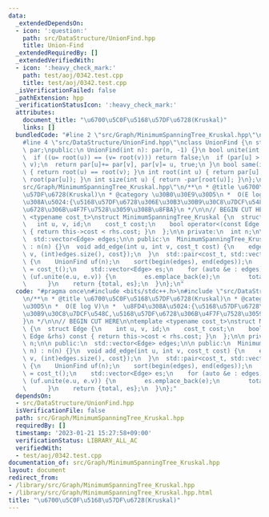 ```yaml
---
data:
  _extendedDependsOn:
  - icon: ':question:'
    path: src/DataStructure/UnionFind.hpp
    title: Union-Find
  _extendedRequiredBy: []
  _extendedVerifiedWith:
  - icon: ':heavy_check_mark:'
    path: test/aoj/0342.test.cpp
    title: test/aoj/0342.test.cpp
  _isVerificationFailed: false
  _pathExtension: hpp
  _verificationStatusIcon: ':heavy_check_mark:'
  attributes:
    document_title: "\u6700\u5C0F\u5168\u57DF\u6728(Kruskal)"
    links: []
  bundledCode: "#line 2 \"src/Graph/MinimumSpanningTree_Kruskal.hpp\"\n#include <bits/stdc++.h>\n\
    #line 4 \"src/DataStructure/UnionFind.hpp\"\nclass UnionFind {\n std::vector<int>\
    \ par;\npublic:\n UnionFind(int n): par(n, -1) {}\n bool unite(int u, int v) {\n\
    \  if ((u= root(u)) == (v= root(v))) return false;\n  if (par[u] > par[v]) std::swap(u,\
    \ v);\n  return par[u]+= par[v], par[v]= u, true;\n }\n bool same(int u, int v)\
    \ { return root(u) == root(v); }\n int root(int u) { return par[u] < 0 ? u : par[u]=\
    \ root(par[u]); }\n int size(int u) { return -par[root(u)]; }\n};\n#line 4 \"\
    src/Graph/MinimumSpanningTree_Kruskal.hpp\"\n/**\n * @title \u6700\u5C0F\u5168\
    \u57DF\u6728(Kruskal)\n * @category \u30B0\u30E9\u30D5\n *  O(E log V)\n *  \u8FD4\
    \u308A\u5024:{\u5168\u57DF\u6728\u306E\u30B3\u30B9\u30C8\u7DCF\u548C,\u5168\u57DF\
    \u6728\u306B\u4F7F\u7528\u3059\u308B\u8FBA}\n */\n\n// BEGIN CUT HERE\n\ntemplate\
    \ <typename cost_t>\nstruct MinimumSpanningTree_Kruskal {\n  struct Edge {\n \
    \   int u, v, id;\n    cost_t cost;\n    bool operator<(const Edge &rhs) const\
    \ { return this->cost < rhs.cost; }\n  };\n\n private:\n  int n;\n\n public:\n\
    \  std::vector<Edge> edges;\n\n public:\n  MinimumSpanningTree_Kruskal(int n)\
    \ : n(n) {}\n  void add_edge(int u, int v, cost_t cost) {\n    edges.emplace_back(Edge{u,\
    \ v, (int)edges.size(), cost});\n  }\n  std::pair<cost_t, std::vector<Edge>> get_MST()\
    \ {\n    UnionFind uf(n);\n    sort(begin(edges), end(edges));\n    cost_t total\
    \ = cost_t();\n    std::vector<Edge> es;\n    for (auto &e : edges)\n      if\
    \ (uf.unite(e.u, e.v)) {\n        es.emplace_back(e);\n        total += e.cost;\n\
    \      }\n    return {total, es};\n  }\n};\n"
  code: "#pragma once\n#include <bits/stdc++.h>\n#include \"src/DataStructure/UnionFind.hpp\"\
    \n/**\n * @title \u6700\u5C0F\u5168\u57DF\u6728(Kruskal)\n * @category \u30B0\u30E9\
    \u30D5\n *  O(E log V)\n *  \u8FD4\u308A\u5024:{\u5168\u57DF\u6728\u306E\u30B3\
    \u30B9\u30C8\u7DCF\u548C,\u5168\u57DF\u6728\u306B\u4F7F\u7528\u3059\u308B\u8FBA\
    }\n */\n\n// BEGIN CUT HERE\n\ntemplate <typename cost_t>\nstruct MinimumSpanningTree_Kruskal\
    \ {\n  struct Edge {\n    int u, v, id;\n    cost_t cost;\n    bool operator<(const\
    \ Edge &rhs) const { return this->cost < rhs.cost; }\n  };\n\n private:\n  int\
    \ n;\n\n public:\n  std::vector<Edge> edges;\n\n public:\n  MinimumSpanningTree_Kruskal(int\
    \ n) : n(n) {}\n  void add_edge(int u, int v, cost_t cost) {\n    edges.emplace_back(Edge{u,\
    \ v, (int)edges.size(), cost});\n  }\n  std::pair<cost_t, std::vector<Edge>> get_MST()\
    \ {\n    UnionFind uf(n);\n    sort(begin(edges), end(edges));\n    cost_t total\
    \ = cost_t();\n    std::vector<Edge> es;\n    for (auto &e : edges)\n      if\
    \ (uf.unite(e.u, e.v)) {\n        es.emplace_back(e);\n        total += e.cost;\n\
    \      }\n    return {total, es};\n  }\n};"
  dependsOn:
  - src/DataStructure/UnionFind.hpp
  isVerificationFile: false
  path: src/Graph/MinimumSpanningTree_Kruskal.hpp
  requiredBy: []
  timestamp: '2023-01-21 15:27:58+09:00'
  verificationStatus: LIBRARY_ALL_AC
  verifiedWith:
  - test/aoj/0342.test.cpp
documentation_of: src/Graph/MinimumSpanningTree_Kruskal.hpp
layout: document
redirect_from:
- /library/src/Graph/MinimumSpanningTree_Kruskal.hpp
- /library/src/Graph/MinimumSpanningTree_Kruskal.hpp.html
title: "\u6700\u5C0F\u5168\u57DF\u6728(Kruskal)"
---
```

